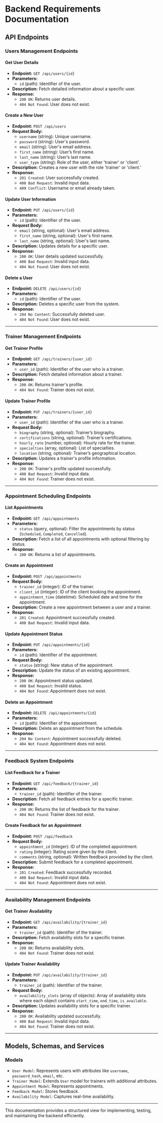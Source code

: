 # Backend Requirements Documentation  

## API Endpoints  

### **Users Management Endpoints**  

#### **Get User Details**  
- **Endpoint:** `GET /api/users/{id}`  
- **Parameters:**  
  - `id` (path): Identifier of the user.  
- **Description:** Fetch detailed information about a specific user.  
- **Response:**  
  - `200 OK`: Returns user details.  
  - `404 Not Found`: User does not exist.  

#### **Create a New User**  
- **Endpoint:** `POST /api/users`  
- **Request Body:**  
  - `username` (string): Unique username.  
  - `password` (string): User's password.  
  - `email` (string): User's email address.  
  - `first_name` (string): User’s first name.  
  - `last_name` (string): User’s last name.  
  - `user_type` (string): Role of the user, either 'trainer' or 'client'.  
- **Description:** Creates a new user with the role 'trainer' or 'client.'  
- **Response:**  
  - `201 Created`: User successfully created.  
  - `400 Bad Request`: Invalid input data.  
  - `409 Conflict`: Username or email already taken.  

#### **Update User Information**  
- **Endpoint:** `PUT /api/users/{id}`  
- **Parameters:**  
  - `id` (path): Identifier of the user.  
- **Request Body:**  
  - `email` (string, optional): User's email address.  
  - `first_name` (string, optional): User's first name.  
  - `last_name` (string, optional): User's last name.  
- **Description:** Updates details for a specific user.  
- **Response:**  
  - `200 OK`: User details updated successfully.  
  - `400 Bad Request`: Invalid input data.  
  - `404 Not Found`: User does not exist.  

#### **Delete a User**  
- **Endpoint:** `DELETE /api/users/{id}`  
- **Parameters:**  
  - `id` (path): Identifier of the user.  
- **Description:** Deletes a specific user from the system.  
- **Response:**  
  - `204 No Content`: Successfully deleted user.  
  - `404 Not Found`: User does not exist.  

---

### **Trainer Management Endpoints**  

#### **Get Trainer Profile**  
- **Endpoint:** `GET /api/trainers/{user_id}`  
- **Parameters:**  
  - `user_id` (path): Identifier of the user who is a trainer.  
- **Description:** Fetch detailed information about a trainer.  
- **Response:**  
  - `200 OK`: Returns trainer's profile.  
  - `404 Not Found`: Trainer does not exist.  

#### **Update Trainer Profile**  
- **Endpoint:** `PUT /api/trainers/{user_id}`  
- **Parameters:**  
  - `user_id` (path): Identifier of the user who is a trainer.  
- **Request Body:**  
  - `biography` (string, optional): Trainer’s biography.  
  - `certifications` (string, optional): Trainer’s certifications.  
  - `hourly_rate` (number, optional): Hourly rate for the trainer.  
  - `specialties` (array, optional): List of specialties.  
  - `location` (string, optional): Trainer’s geographical location.  
- **Description:** Updates a trainer's profile information.  
- **Response:**  
  - `200 OK`: Trainer's profile updated successfully.  
  - `400 Bad Request`: Invalid input data.  
  - `404 Not Found`: Trainer does not exist.  

---

### **Appointment Scheduling Endpoints**  

#### **List Appointments**  
- **Endpoint:** `GET /api/appointments`  
- **Parameters:**  
  - `status` (query, optional): Filter the appointments by status (`Scheduled`, `Completed`, `Cancelled`).  
- **Description:** Fetch a list of all appointments with optional filtering by status.  
- **Response:**  
  - `200 OK`: Returns a list of appointments.  

#### **Create an Appointment**  
- **Endpoint:** `POST /api/appointments`  
- **Request Body:**  
  - `trainer_id` (integer): ID of the trainer.  
  - `client_id` (integer): ID of the client booking the appointment.  
  - `appointment_time` (datetime): Scheduled date and time for the appointment.  
- **Description:** Create a new appointment between a user and a trainer.  
- **Response:**  
  - `201 Created`: Appointment successfully created.  
  - `400 Bad Request`: Invalid input data.  

#### **Update Appointment Status**  
- **Endpoint:** `PUT /api/appointments/{id}`  
- **Parameters:**  
  - `id` (path): Identifier of the appointment.  
- **Request Body:**  
  - `status` (string): New status of the appointment.  
- **Description:** Update the status of an existing appointment.  
- **Response:**  
  - `200 OK`: Appointment status updated.  
  - `400 Bad Request`: Invalid status.  
  - `404 Not Found`: Appointment does not exist.  

#### **Delete an Appointment**  
- **Endpoint:** `DELETE /api/appointments/{id}`  
- **Parameters:**  
  - `id` (path): Identifier of the appointment.  
- **Description:** Delete an appointment from the schedule.  
- **Response:**  
  - `204 No Content`: Appointment successfully deleted.  
  - `404 Not Found`: Appointment does not exist.  

---

### **Feedback System Endpoints**  

#### **List Feedback for a Trainer**  
- **Endpoint:** `GET /api/feedback/{trainer_id}`  
- **Parameters:**  
  - `trainer_id` (path): Identifier of the trainer.  
- **Description:** Fetch all feedback entries for a specific trainer.  
- **Response:**  
  - `200 OK`: Returns the list of feedback for the trainer.  
  - `404 Not Found`: Trainer does not exist.  

#### **Create Feedback for an Appointment**  
- **Endpoint:** `POST /api/feedback`  
- **Request Body:**  
  - `appointment_id` (integer): ID of the completed appointment.  
  - `rating` (integer): Rating score given by the client.  
  - `comments` (string, optional): Written feedback provided by the client.  
- **Description:** Submit feedback for a completed appointment.  
- **Response:**  
  - `201 Created`: Feedback successfully recorded.  
  - `400 Bad Request`: Invalid input data.  
  - `404 Not Found`: Appointment does not exist.  

---

### **Availability Management Endpoints**  

#### **Get Trainer Availability**  
- **Endpoint:** `GET /api/availability/{trainer_id}`  
- **Parameters:**  
  - `trainer_id` (path): Identifier of the trainer.  
- **Description:** Fetch availability slots for a specific trainer.  
- **Response:**  
  - `200 OK`: Returns availability slots.  
  - `404 Not Found`: Trainer does not exist.  

#### **Update Trainer Availability**  
- **Endpoint:** `PUT /api/availability/{trainer_id}`  
- **Parameters:**  
  - `trainer_id` (path): Identifier of the trainer.  
- **Request Body:**  
  - `availability_slots` (array of objects): Array of availability slots where each object contains `start_time`, `end_time`, `is_available`.  
- **Description:** Updates availability slots for a specific trainer.  
- **Response:**  
  - `200 OK`: Availability updated successfully.  
  - `400 Bad Request`: Invalid input data.  
  - `404 Not Found`: Trainer does not exist.  

---

## **Models, Schemas, and Services**  

### **Models**  
- `User Model`: Represents users with attributes like `username`, `password_hash`, `email`, etc.  
- `Trainer Model`: Extends `User` model for trainers with additional attributes.  
- `Appointment Model`: Represents appointments.  
- `Feedback Model`: Stores feedback.  
- `Availability Model`: Captures real-time availability.  

---

This documentation provides a structured view for implementing, testing, and maintaining the backend efficiently.  
